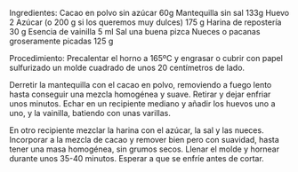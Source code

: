 Ingredientes:
Cacao en polvo sin azúcar 60g
Mantequilla sin sal 133g
Huevo 2
Azúcar (o 200 g si los queremos muy dulces) 175 g
Harina de repostería 30 g
Esencia de vainilla 5 ml
Sal una buena pizca 
Nueces o pacanas groseramente picadas 125 g 

Procedimiento:
Precalentar el horno a 165ºC y engrasar o cubrir con papel sulfurizado un molde cuadrado de unos 20 centímetros de lado.

Derretir la mantequilla con el cacao en polvo, removiendo a fuego lento hasta conseguir una mezcla homogénea y suave. Retirar y dejar enfriar unos minutos. Echar en un recipiente mediano y añadir los huevos uno a uno, y la vainilla, batiendo con unas varillas.

En otro recipiente mezclar la harina con el azúcar, la sal y las nueces. Incorporar a la mezcla de cacao y remover bien pero con suavidad, hasta tener una masa homogénea, sin grumos secos. Llenar el molde y hornear durante unos 35-40 minutos. Esperar a que se enfríe antes de cortar.